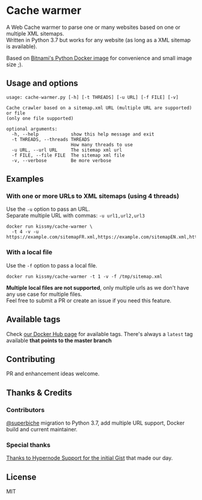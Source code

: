 # Cache warmer
A Web Cache warmer to parse one or many websites based on one or multiple XML sitemaps.  
Written in Python 3.7 but works for any website (as long as a XML sitemap is available).

Based on [Bitnami's Python Docker image](https://github.com/bitnami/bitnami-docker-python) for convenience and small image size ;). 
## Usage and options
```
usage: cache-warmer.py [-h] [-t THREADS] [-u URL] [-f FILE] [-v]

Cache crawler based on a sitemap.xml URL (multiple URL are supported) or file
(only one file supported)

optional arguments:
  -h, --help            show this help message and exit
  -t THREADS, --threads THREADS
                        How many threads to use
  -u URL, --url URL     The sitemap xml url
  -f FILE, --file FILE  The sitemap xml file
  -v, --verbose         Be more verbose
```

## Examples

### With one or more URLs to XML sitemaps (using 4 threads)
Use the `-u` option to pass an URL.  
Separate multiple URL with commas: `-u url1,url2,url3`

```shell script
docker run kissmy/cache-warmer \
  -t 4 -v -u https://example.com/sitemapFR.xml,https://example.com/sitemapEN.xml,https://example.com/sitemapNL.xml
```

### With a local file
Use the `-f` option to pass a local file.  

```shell script
docker run kissmy/cache-warmer -t 1 -v -f /tmp/sitemap.xml
```

**Multiple local files are not supported**, only multiple urls as we don't have any use case for multiple files.  
Feel free to submit a PR or create an issue if you need this feature. 

## Available tags
Check [our Docker Hub page](https://hub.docker.com/r/kissmy/cache-warmer) for available tags. There's always a `latest` tag available **that points to the master branch** 


## Contributing
PR and enhancement ideas welcome.

## Thanks & Credits
### Contributors
[@superbiche](https://github.com/superbiche) migration to Python 3.7, add multiple URL support, Docker build and current maintainer.
### Special thanks
[Thanks to Hypernode Support for the initial Gist](https://gist.github.com/hn-support/bc7cc401e3603a848a4dec4b18f3a78d) that made our day.

## License
MIT